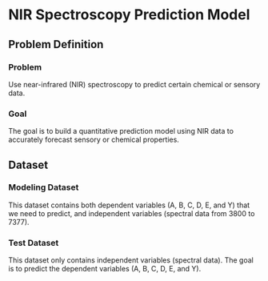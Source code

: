 # NIR Spectroscopy Prediction Model

## Problem Definition
### Problem
Use near-infrared (NIR) spectroscopy to predict certain chemical or sensory data.

### Goal
The goal is to build a quantitative prediction model using NIR data to accurately forecast sensory or chemical properties.

## Dataset
### Modeling Dataset
This dataset contains both dependent variables (A, B, C, D, E, and Y) that we need to predict, and independent variables (spectral data from 3800 to 7377).

### Test Dataset
This dataset only contains independent variables (spectral data). The goal is to predict the dependent variables (A, B, C, D, E, and Y).
